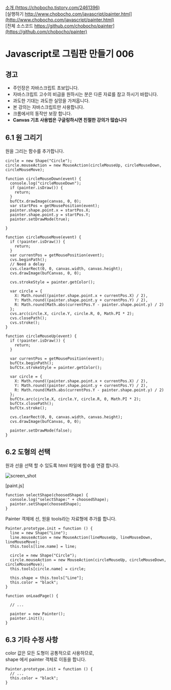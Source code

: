 [소개 (https://chobocho.tistory.com/2461396)](https://chobocho.tistory.com/2461396)  
[실행하기 http://www.chobocho.com/javascript/painter.html](http://www.chobocho.com/javascript/painter.html)  
[전체 소스코드 https://github.com/chobocho/painter](https://github.com/chobocho/painter)  

# Javascript로 그림판 만들기 006  

## 경고  
* 주인장은 자바스크립트 초보입니다.  
* 자바스크립트 고수의 비급을 원하시는 분은 다른 자료를 참고 하시기 바랍니다.  
* 과도한 기대는 과도한 실망을 가져옵니다.  
* 본 강의는 자바스크립트만 사용합니다.  
* 크롬에서의 동작만 보장 합니다.  
* **Canvas 기초 사용법은 구글링하시면 친절한 강의가 많습니다**  

## 6.1 원 그리기  

원을 그리는 함수를 추가합니다.
~~~
circle = new Shape("Circle");
circle.mouseAction = new MouseAction(circleMouseUp, circleMouseDown, circleMouseMove);
~~~ 

~~~
function circleMouseDown(event) {
  console.log("circleMouseDown");
  if (painter.isDraw()) {
    return;
  }
  bufCtx.drawImage(canvas, 0, 0);
  var startPos = getMousePosition(event);
  painter.shape.point.x = startPos.X;
  painter.shape.point.y = startPos.Y;
  painter.setDrawMode(true);

}

function circleMouseMove(event) {
  if (!painter.isDraw()) {
    return;
  }
  var currentPos = getMousePosition(event);
  cvs.beginPath();
  // Need a delay
  cvs.clearRect(0, 0, canvas.width, canvas.height);
  cvs.drawImage(bufCanvas, 0, 0);

  cvs.strokeStyle = painter.getColor();

  var circle = {
    X: Math.round((painter.shape.point.x + currentPos.X) / 2),
    Y: Math.round((painter.shape.point.y + currentPos.Y) / 2),
    R: Math.round(Math.abs(currentPos.Y - painter.shape.point.y) / 2)
  };
  cvs.arc(circle.X, circle.Y, circle.R, 0, Math.PI * 2);
  cvs.closePath();
  cvs.stroke();
}

function circleMouseUp(event) {
  if (!painter.isDraw()) {
    return;
  }

  var currentPos = getMousePosition(event);
  bufCtx.beginPath();
  bufCtx.strokeStyle = painter.getColor();

  var circle = {
    X: Math.round((painter.shape.point.x + currentPos.X) / 2),
    Y: Math.round((painter.shape.point.y + currentPos.Y) / 2),
    R: Math.round(Math.abs(currentPos.Y - painter.shape.point.y) / 2)
  };
  bufCtx.arc(circle.X, circle.Y, circle.R, 0, Math.PI * 2);
  bufCtx.closePath();
  bufCtx.stroke();

  cvs.clearRect(0, 0, canvas.width, canvas.height);
  cvs.drawImage(bufCanvas, 0, 0);

  painter.setDrawMode(false);
}
~~~

## 6.2 도형의 선택  
원과 선을 선택 할 수 있도록 html 파일에 함수를 연결 합니다.

![screen_shot](https://github.com/chobocho/painter/blob/master/doc/tutorial/006/006_01.png)  

[paint.js]  
~~~
function selectShape(choosedShape) {
  console.log("selectShape:" + choosedShape);
  painter.setShape(choosedShape);
}
~~~

Painter 객체에 선, 원을 tools라는 자료형에 추가를 합니다.  
~~~
Painter.prototype.init = function () {
  line = new Shape("Line");
  line.mouseAction = new MouseAction(lineMouseUp, lineMouseDown, lineMouseMove);
  this.tools[line.name] = line;

  circle = new Shape("Circle");
  circle.mouseAction = new MouseAction(circleMouseUp, circleMouseDown, circleMouseMove);
  this.tools[circle.name] = circle;

  this.shape = this.tools["Line"];
  this.color = "black";
}
~~~

~~~
function onLoadPage() {
  
  // ...

  painter = new Painter();
  painter.init();
}
~~~

## 6.3 기타 수정 사항  
color 값은 모든 도형이 공통적으로 사용하므로,  
shape 에서 painter 객체로 이동을 합니다.

~~~
Painter.prototype.init = function () {
  // ...
  this.color = "black";
}
~~~